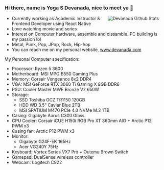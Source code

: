 ### Hi there, name is Yoga S Devanada, nice to meet ya 👋

<img align="right" src="https://github-readme-stats.vercel.app/api?username=devanada&title_color=ffffff&text_color=777&show_icons=true&icon_color=ffffff&hide_border=true&theme=dark" alt="Devanada Github Stats">

- Currently working as Academic Instructor & Frontend Developer using React Native
- Love watching movie and series
- Interest on Computer hardware, assemble and dissamble. PC building is my passion lol
- Metal, Punk, Pop, JPop, Rock, Hip-hop
- You can reach me on my personal website, www.devanada.com

My Personal Computer specification:
- Processor: Ryzen 5 3600
- Motherboard: MSI MPG B550 Gaming Plus
- Memory: Corsair Vengeance 8x2 DDR4
- VGA: MSI GeForce RTX 3060 Ti Gaming X 8GB DDR6 
- PSU: Cooler Master MWE Bronze V2 650W
- Storage:  
  - SSD Toshiba OCZ TR1150 120GB
  - HDD WD 3.5" Caviar Blue 2TB
  - MSI SPATIUM M470 PCIe 4.0 NVMe M.2 1TB
- Casing: Gigabyte Aorus C300 Glass
- CPU Cooler: Corsair iCUE H150i RGB Pro XT 360mm AIO + Arctic P12 PWM x3
- Casing fan: Arctic P12 PWM x3
- Monitor: 
  - Gigabyte G24F-EK 165Hz
  - Acer VG240Y 75Hz
- Keyboard: Vortex Series VX7 Pro + Outemu Brown Switch
- Gamepad: DualSense wireless controller
- Webcam: Logitech C922
